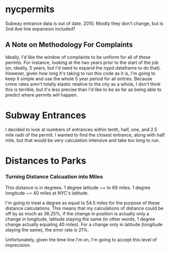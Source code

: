 # nycpermits

Subway entrance data is out of date. 2010. Mostly they don't change, but is 2nd Ave line expansion included?

## A Note on Methodology For Complaints
Ideally, I'd like the window of complaints to be uniform for all of these permits. For instance, looking at the two years prior to the start of the job (or, ideally, 5 years, but I'd need to expand the nypd dataframe to do that). However, given how long it's taking to run this code as it is, I'm going to keep it simple and use the whole 5 year period for all entries. Because crime rates aren't totally elastic relative to the city as a whole, I don't think this is terrible, but it's less precise than I'd like to be as far as being able to predict where permits will happen.

# Subway Entrances
I decided to look at numbers of entrances within tenth, half, one, and 2.5 mile radii of the permit. I wanted to find the closest entrance, along with half mile, but that would be very calculation intensive and take too long to run.

# Distances to Parks
### Turning Distance Calcuation into Miles
This distance is in degrees. 1 degree latitude ~= to 69 miles. 1 degree longitude ~= 40 miles at NYC's latitude.

I'm going to treat a degree as equal to 54.5 miles for the purpose of these distance calculations. This means that my calculations of distance could be off by as much as 36.25%, if the change in position is actually only a change in longitude, latitude staying the same (in other words, 1 degree change actually equaling 40 miles). For a change only in latitude (longitude staying the same), the error rate is 21%.

Unfortunately, given the time line I'm on, I'm going to accept this level of imprecision. 